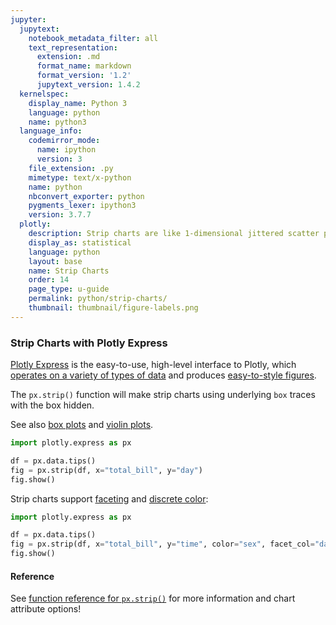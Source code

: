 ```yaml
---
jupyter:
  jupytext:
    notebook_metadata_filter: all
    text_representation:
      extension: .md
      format_name: markdown
      format_version: '1.2'
      jupytext_version: 1.4.2
  kernelspec:
    display_name: Python 3
    language: python
    name: python3
  language_info:
    codemirror_mode:
      name: ipython
      version: 3
    file_extension: .py
    mimetype: text/x-python
    name: python
    nbconvert_exporter: python
    pygments_lexer: ipython3
    version: 3.7.7
  plotly:
    description: Strip charts are like 1-dimensional jittered scatter plots.
    display_as: statistical
    language: python
    layout: base
    name: Strip Charts
    order: 14
    page_type: u-guide
    permalink: python/strip-charts/
    thumbnail: thumbnail/figure-labels.png
---
```


### Strip Charts with Plotly Express

[Plotly Express](plotly-express.md) is the easy-to-use, high-level interface to Plotly, which [operates on a variety of types of data](px-arguments.md) and produces [easy-to-style figures](styling-plotly-express.md).

The `px.strip()` function will make strip charts using underlying `box` traces with the box hidden.

See also [box plots](box-plots.md) and [violin plots](violin.md).

```python
import plotly.express as px

df = px.data.tips()
fig = px.strip(df, x="total_bill", y="day")
fig.show()
```

Strip charts support [faceting](facet-plots.md) and [discrete color](discrete-color.md):

```python
import plotly.express as px

df = px.data.tips()
fig = px.strip(df, x="total_bill", y="time", color="sex", facet_col="day")
fig.show()
```

#### Reference

See [function reference for `px.strip()`](reference/plotly-express.md#plotly.express.strip) for more information and chart attribute options!
